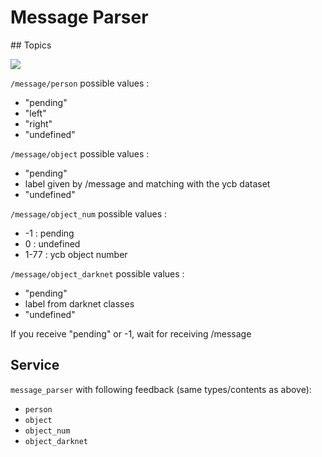 # Message Parser

## Topics

![](https://mermaid.ink/img/eyJjb2RlIjoiZ3JhcGggTFJcbiAgICBUMVtTaW11bGF0b3JdIC0tIC9tZXNzYWdlIC0tPiBOb2RlKChtZXNzYWdlX3BhcnNlcikpXG5cblxuICAgIE5vZGUgLS0gL21lc3NhZ2UvcGVyc29uIC0tPkRbZ2xvYmFsIG1hbmFnZXJdXG4gICAgTm9kZSAtLSAvbWVzc2FnZS9vYmplY3QgLS0-RFtnbG9iYWwgbWFuYWdlcl1cbiAgICBOb2RlIC0tIC9tZXNzYWdlL29iamVjdF9udW0gLS0-RFtnbG9iYWwgbWFuYWdlcl1cbiAgICBOb2RlIC0tIC9tZXNzYWdlL29iamVjdF9kYXJrbmV0IC0tPkRbZ2xvYmFsIG1hbmFnZXJdXG4iLCJtZXJtYWlkIjoie1xuICBcInRoZW1lXCI6IFwiZGVmYXVsdFwiXG59IiwidXBkYXRlRWRpdG9yIjp0cnVlLCJhdXRvU3luYyI6dHJ1ZSwidXBkYXRlRGlhZ3JhbSI6dHJ1ZX0)

`/message/person` possible values :  
- "pending"
- "left"
- "right"
- "undefined"

`/message/object` possible values :  
- "pending"
- label given by /message and matching with the ycb dataset
- "undefined"

`/message/object_num` possible values :  
- -1 :  pending
- 0 : undefined
- 1-77 : ycb object number  

`/message/object_darknet` possible values :  
- "pending"
- label from darknet classes
- "undefined"

If you receive "pending" or -1, wait for receiving /message  


## Service

`message_parser` with following feedback (same types/contents as above):    
- `person`  
- `object`  
- `object_num`  
- `object_darknet`

